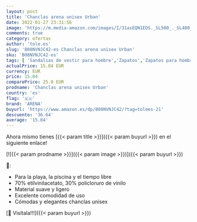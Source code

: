 ```yaml
---
layout: post
title: 'Chanclas arena unisex Urban'
date: 2022-01-27 23:31:56
image: 'https://m.media-amazon.com/images/I/31asEQN1EDS._SL500_._SL400_.jpg'
comments: true
category: ofertas
author: 'tole.es'
slug: 'B08NVNJC42-es Chanclas arena unisex Urban'
sku: 'B08NVNJC42-es'
tags: [ 'Sandalias de vestir para hombre','Zapatos','Zapatos para hombre','Zapatos y complementos','arena','chanclas', ]
actualPrice: 15.84 EUR
currency: EUR
price: 15.84
comparePrice: 25.0 EUR
prodname: 'Chanclas arena unisex Urban'
country: 'es'
flag: '🇪🇸'
brand: 'ARENA'
buyurl: 'https://www.amazon.es/dp/B08NVNJC42/?tag=tolees-21'
descuento: '36.64'
average: '15.84'
---
```


Ahora mismo tienes [{{< param title >}}]({{< param buyurl >}}) en el siguiente enlace!

[![{{< param prodname >}}]({{< param image >}})]({{< param buyurl >}})

🔎:

- Para la playa, la piscina y el tiempo libre
- 70% etilvinilacetato, 30% policloruro de vinilo
- Material suave y ligero
- Excelente comodidad de uso
- Cómodas y elegantes chanclas unisex

[🛒 Visítala!!!]({{< param buyurl >}})
